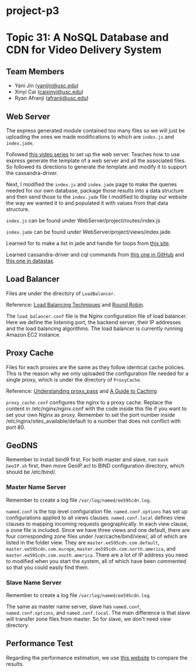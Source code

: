 # project-p3

# Topic 31: A NoSQL Database and CDN for Video Delivery System

## Team Members
- Yani Jin (yanijin@usc.edu)
- Xinyi Cai (caixinyi@usc.edu) 
- Ryan Afranji (afranji@usc.edu)

## Web Server
The express generated module contained too many files so we will just be uploading the ones we made modifications to which are ```index.js``` and ```index.jade```.

Followed [this video series](https://www.youtube.com/watch?v=ivstVNUKAW8) to set up the web server. Teaches how to use express generate the template of a web server and all the associated files. So followed its directions to generate the template and modify it to support the cassandra-driver. 

Next, I modified the ```index.js``` and ```index.jade``` page to make the queries needed for our own database, package those results into a data structure and then send those to the ```index.jade``` file I modified to display our website the way we wanted it to and populated it with values from that data structure.

```index.js``` can be found under WebServer/project/routes/index.js

```index.jade``` can be found under WebServer/project/views/index.jade

Learned for to make a list in jade and handle for loops from [this site](https://naltatis.github.io/jade-syntax-docs/).

Learned cassandra-driver and cql commands from [this one in GitHub](https://github.com/datastax/nodejs-driver) and [this one in datastax](https://docs.datastax.com/en/cql-oss/3.3/cql/cql_reference/cqlSelect.html).



## Load Balancer
Files are under the directory of ```LoadBalancer```.

Reference: [Load Balancing Techniques](https://www.nginx.com/blog/choosing-nginx-plus-load-balancing-techniques/) and [Round Robin](https://www.nginx.com/resources/glossary/round-robin-load-balancing/).

The ```load_balancer.conf``` file is the Nginx configuration file of load balancer. Here we define the listening port, the backend server, their IP addresses and the load balancing algorithms. The load balancer is currently running Amazon EC2 instance.

## Proxy Cache
Files for each proxies are the same as they follow identical cache policies. This is the reason why we only uploaded the configuration file needed for a single proxy, which is under the directory of ```ProxyCache```.

Reference: [Understanding proxy_pass](https://www.digitalocean.com/community/tutorials/understanding-nginx-http-proxying-load-balancing-buffering-and-caching) and [A Guide to Caching](https://www.nginx.com/blog/nginx-caching-guide/)

```proxy_cache.conf``` configures the nginx to a proxy cache. Replace the content in /etc/nginx/nginx.conf with the code inside this file if you want to set your own Nginx as proxy. Remember to set the port number inside /etc/nginx/sites_available/default to a number that does not conflict with port 80.

## GeoDNS
Remember to install bind9 first. For both master and slave, run ```bash GeoIP.sh``` first, then move GeoIP.acl to BIND configuration directory, which should be /etc/bind/.
### Master Name Server
Remember to create a log file ```/var/log/named/ee595cdn.log```.

```named.conf``` is the top level configuration file. ```named.conf.options``` has set up configurations applied to all views clauses. ```named.conf.local``` defines view clauses to mapping incoming requests geographically. In each view clause, a zone file is included. Since we have three views and one default, there are four corresponding zone files under /var/cache/bind/view/, all of which are listed in the folder view. They are ```master.ee595cdn.com.default```, ```master.ee595cdn.com.europe```, ```master.ee595cdn.com.north.america```, and ```master.ee595cdn.com.south.america```. There are a lot of IP address you need to modified when you start the system, all of which have been commented so that you could easily find them.

### Slave Name Server
Remember to create a log file ```/var/log/named/ee595cdn.log```.

The same as master name server, slave has ```named.conf```, ```named.conf.options```, and ```named.conf.local```. The main difference is that slave will transfer zone files from master. So for slave, we don't need view directory.
 
## Performance Test
Regarding the performance estimation, we use [this website](https://tools.keycdn.com/performance) to compare the results.

